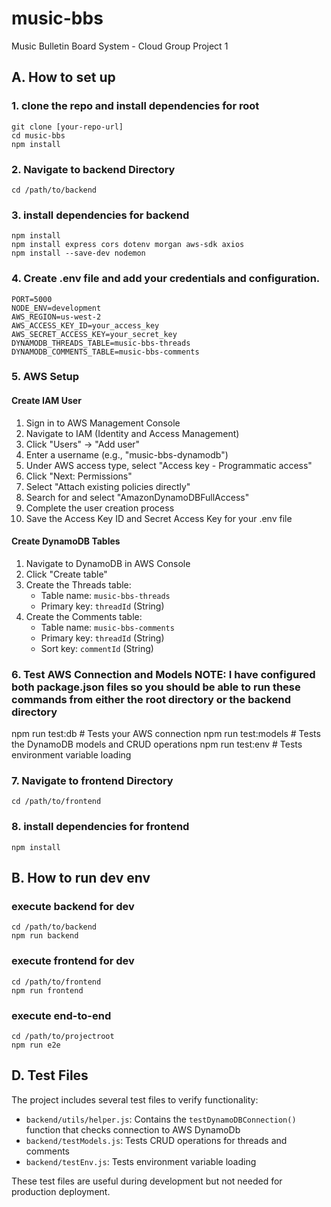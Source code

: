 # music-bbs
Music Bulletin Board System - Cloud Group Project 1

## A. How to set up

### 1. clone the repo and install dependencies for root

```
git clone [your-repo-url]
cd music-bbs
npm install
```

### 2. Navigate to backend Directory

`cd /path/to/backend`

### 3. install dependencies for backend

```
npm install
npm install express cors dotenv morgan aws-sdk axios
npm install --save-dev nodemon
```

### 4. Create .env file and add your credentials and configuration. 

```
PORT=5000
NODE_ENV=development
AWS_REGION=us-west-2
AWS_ACCESS_KEY_ID=your_access_key
AWS_SECRET_ACCESS_KEY=your_secret_key
DYNAMODB_THREADS_TABLE=music-bbs-threads
DYNAMODB_COMMENTS_TABLE=music-bbs-comments
```

### 5. AWS Setup

#### Create IAM User
1. Sign in to AWS Management Console
2. Navigate to IAM (Identity and Access Management)
3. Click "Users" → "Add user"
4. Enter a username (e.g., "music-bbs-dynamodb")
5. Under AWS access type, select "Access key - Programmatic access"
6. Click "Next: Permissions"
7. Select "Attach existing policies directly"
8. Search for and select "AmazonDynamoDBFullAccess"
9. Complete the user creation process
10. Save the Access Key ID and Secret Access Key for your .env file

#### Create DynamoDB Tables
1. Navigate to DynamoDB in AWS Console
2. Click "Create table"
3. Create the Threads table:
   - Table name: `music-bbs-threads`
   - Primary key: `threadId` (String)
4. Create the Comments table:
   - Table name: `music-bbs-comments`
   - Primary key: `threadId` (String)
   - Sort key: `commentId` (String)

### 6. Test AWS Connection and Models NOTE: I have configured both package.json files so you should be able to run these commands from either the root directory or the backend directory
npm run test:db      # Tests your AWS connection
npm run test:models  # Tests the DynamoDB models and CRUD operations
npm run test:env     # Tests environment variable loading


### 7. Navigate to frontend Directory

`cd /path/to/frontend`

### 8. install dependencies for frontend

```
npm install
```

## B. How to run dev env

### execute backend for dev

```
cd /path/to/backend
npm run backend
```

### execute frontend for dev

```
cd /path/to/frontend
npm run frontend
```

### execute end-to-end

```
cd /path/to/projectroot
npm run e2e
```

## D. Test Files

The project includes several test files to verify functionality:

- `backend/utils/helper.js`: Contains the `testDynamoDBConnection()` function that checks connection to AWS DynamoDb
- `backend/testModels.js`: Tests CRUD operations for threads and comments
- `backend/testEnv.js`: Tests environment variable loading

These test files are useful during development but not needed for production deployment.